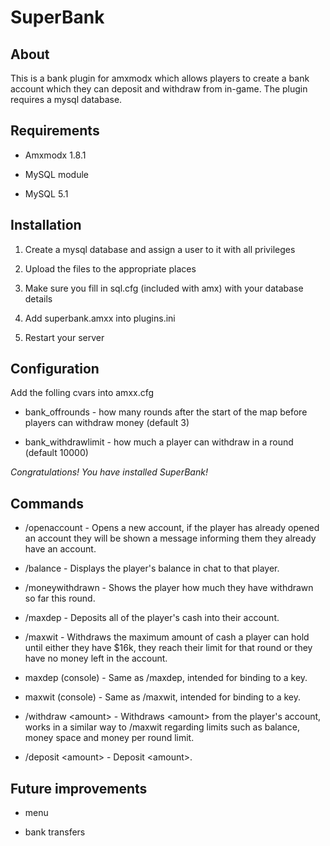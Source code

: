 # SuperBank #

## About

This is a bank plugin for amxmodx which allows players to create a bank account 
which they can deposit and withdraw from in-game. The plugin requires a mysql 
database.

## Requirements

* Amxmodx 1.8.1

* MySQL module

* MySQL 5.1

## Installation

1. Create a mysql database and assign a user to it with all privileges

2. Upload the files to the appropriate places

3. Make sure you fill in sql.cfg (included with amx) with your database details

5. Add superbank.amxx into plugins.ini

6. Restart your server

## Configuration

Add the folling cvars into amxx.cfg

* bank_offrounds - how many rounds after the start of the map before players can withdraw money (default 3)

* bank_withdrawlimit - how much a player can withdraw in a round (default 10000)

*Congratulations! You have installed SuperBank!*

## Commands

* /openaccount - Opens a new account, if the player has already opened an 
  account they will be shown a message informing them they already have an 
  account.

* /balance - Displays the player's balance in chat to that player.

* /moneywithdrawn - Shows the player how much they have withdrawn so far this
  round.

* /maxdep - Deposits all of the player's cash into their account.

* /maxwit - Withdraws the maximum amount of cash a player can hold until either 
  they have $16k, they reach their limit for that round or they have no money 
  left in the account.

* maxdep (console) - Same as /maxdep, intended for binding to a key.

* maxwit (console) - Same as /maxwit, intended for binding to a key.

* /withdraw &lt;amount&gt; - Withdraws &lt;amount&gt; from the player's account,
  works in a similar way to /maxwit regarding limits such as balance, money 
  space and money per round limit.

* /deposit &lt;amount&gt; - Deposit &lt;amount&gt;.

## Future improvements

* menu

* bank transfers